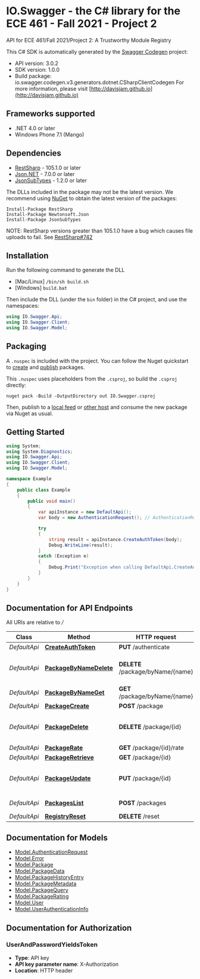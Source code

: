 # IO.Swagger - the C# library for the ECE 461 - Fall 2021 - Project 2

API for ECE 461/Fall 2021/Project 2: A Trustworthy Module Registry

This C# SDK is automatically generated by the [Swagger Codegen](https://github.com/swagger-api/swagger-codegen) project:

- API version: 3.0.2
- SDK version: 1.0.0
- Build package: io.swagger.codegen.v3.generators.dotnet.CSharpClientCodegen
    For more information, please visit [http://davisjam.github.io](http://davisjam.github.io)

<a name="frameworks-supported"></a>
## Frameworks supported
- .NET 4.0 or later
- Windows Phone 7.1 (Mango)

<a name="dependencies"></a>
## Dependencies
- [RestSharp](https://www.nuget.org/packages/RestSharp) - 105.1.0 or later
- [Json.NET](https://www.nuget.org/packages/Newtonsoft.Json/) - 7.0.0 or later
- [JsonSubTypes](https://www.nuget.org/packages/JsonSubTypes/) - 1.2.0 or later

The DLLs included in the package may not be the latest version. We recommend using [NuGet](https://docs.nuget.org/consume/installing-nuget) to obtain the latest version of the packages:
```
Install-Package RestSharp
Install-Package Newtonsoft.Json
Install-Package JsonSubTypes
```

NOTE: RestSharp versions greater than 105.1.0 have a bug which causes file uploads to fail. See [RestSharp#742](https://github.com/restsharp/RestSharp/issues/742)

<a name="installation"></a>
## Installation
Run the following command to generate the DLL
- [Mac/Linux] `/bin/sh build.sh`
- [Windows] `build.bat`

Then include the DLL (under the `bin` folder) in the C# project, and use the namespaces:
```csharp
using IO.Swagger.Api;
using IO.Swagger.Client;
using IO.Swagger.Model;
```
<a name="packaging"></a>
## Packaging

A `.nuspec` is included with the project. You can follow the Nuget quickstart to [create](https://docs.microsoft.com/en-us/nuget/quickstart/create-and-publish-a-package#create-the-package) and [publish](https://docs.microsoft.com/en-us/nuget/quickstart/create-and-publish-a-package#publish-the-package) packages.

This `.nuspec` uses placeholders from the `.csproj`, so build the `.csproj` directly:

```
nuget pack -Build -OutputDirectory out IO.Swagger.csproj
```

Then, publish to a [local feed](https://docs.microsoft.com/en-us/nuget/hosting-packages/local-feeds) or [other host](https://docs.microsoft.com/en-us/nuget/hosting-packages/overview) and consume the new package via Nuget as usual.

<a name="getting-started"></a>
## Getting Started

```csharp
using System;
using System.Diagnostics;
using IO.Swagger.Api;
using IO.Swagger.Client;
using IO.Swagger.Model;

namespace Example
{
    public class Example
    {
        public void main()
        {
            var apiInstance = new DefaultApi();
            var body = new AuthenticationRequest(); // AuthenticationRequest | 

            try
            {
                string result = apiInstance.CreateAuthToken(body);
                Debug.WriteLine(result);
            }
            catch (Exception e)
            {
                Debug.Print("Exception when calling DefaultApi.CreateAuthToken: " + e.Message );
            }
        }
    }
}
```

<a name="documentation-for-api-endpoints"></a>
## Documentation for API Endpoints

All URIs are relative to */*

Class | Method | HTTP request | Description
------------ | ------------- | ------------- | -------------
*DefaultApi* | [**CreateAuthToken**](docs/DefaultApi.md#createauthtoken) | **PUT** /authenticate | 
*DefaultApi* | [**PackageByNameDelete**](docs/DefaultApi.md#packagebynamedelete) | **DELETE** /package/byName/{name} | Delete all versions of this package.
*DefaultApi* | [**PackageByNameGet**](docs/DefaultApi.md#packagebynameget) | **GET** /package/byName/{name} | 
*DefaultApi* | [**PackageCreate**](docs/DefaultApi.md#packagecreate) | **POST** /package | 
*DefaultApi* | [**PackageDelete**](docs/DefaultApi.md#packagedelete) | **DELETE** /package/{id} | Delete this version of the package.
*DefaultApi* | [**PackageRate**](docs/DefaultApi.md#packagerate) | **GET** /package/{id}/rate | 
*DefaultApi* | [**PackageRetrieve**](docs/DefaultApi.md#packageretrieve) | **GET** /package/{id} | 
*DefaultApi* | [**PackageUpdate**](docs/DefaultApi.md#packageupdate) | **PUT** /package/{id} | Update this version of the package.
*DefaultApi* | [**PackagesList**](docs/DefaultApi.md#packageslist) | **POST** /packages | Get packages
*DefaultApi* | [**RegistryReset**](docs/DefaultApi.md#registryreset) | **DELETE** /reset | 

<a name="documentation-for-models"></a>
## Documentation for Models

 - [Model.AuthenticationRequest](docs/AuthenticationRequest.md)
 - [Model.Error](docs/Error.md)
 - [Model.Package](docs/Package.md)
 - [Model.PackageData](docs/PackageData.md)
 - [Model.PackageHistoryEntry](docs/PackageHistoryEntry.md)
 - [Model.PackageMetadata](docs/PackageMetadata.md)
 - [Model.PackageQuery](docs/PackageQuery.md)
 - [Model.PackageRating](docs/PackageRating.md)
 - [Model.User](docs/User.md)
 - [Model.UserAuthenticationInfo](docs/UserAuthenticationInfo.md)

<a name="documentation-for-authorization"></a>
## Documentation for Authorization

<a name="UserAndPasswordYieldsToken"></a>
### UserAndPasswordYieldsToken

- **Type**: API key
- **API key parameter name**: X-Authorization
- **Location**: HTTP header


